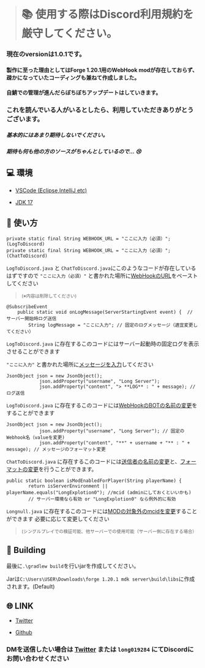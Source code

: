 > # :books:  使用する際はDiscord利用規約を厳守してください。

### 現在のversionは1.0.1です。

#### 製作に至った理由としてはForge 1.20.1用のWebHook modが存在しておらず、疎かになっていたコーディングも兼ねて作成しました。
#### 自鯖での管理が進んだらぼちぼちアップデートはしていきます。

### これを読んでいる人がいるとしたら、利用していただきありがとうございます。

##### 基本的にはあまり期待しないでください。
##### 期待も何も他の方のソースがちゃんとしているので... :cry:

## :computer:  環境
- <ins>VSCode (Eclipse,IntelliJ etc)</ins>
* <ins>JDK 17</ins>
## :book:  使い方

```
private static final String WEBHOOK_URL = "ここに入力（必須）"; (LogToDiscord)
private static final String WEBHOOK_URL = "ここに入力（必須）"; (ChatToDiscord)
```

`LogToDiscord.java` と `ChatToDiscord.java`にこのようなコードが存在しているはずですので
`"ここに入力（必須）"`
と書かれた場所に<ins>WebHookのURL</ins>をペーストしてください
> <sub>(※内容は削除してください)</sub>

```
@SubscribeEvent
    public static void onLogMessage(ServerStartingEvent event) {  // サーバー開始時ログ送信
        String logMessage = "ここに入力"; // 固定のログメッセージ（適宜変更してください）
```
`LogToDiscord.java` に存在するこのコードにはサーバー起動時の固定ログを表示させることができます

`"ここに入力"`
と書かれた場所に<ins>メッセージを入力</ins>してください

```
JsonObject json = new JsonObject();
            json.addProperty("username", "Long Server");
            json.addProperty("content", "> **LOG** : " + message); // ログ送信
```
`LogToDiscord.java` に存在するこのコードには<ins>WebHookのBOTの名前の変更</ins>をすることができます

```
JsonObject json = new JsonObject();
            json.addProperty("username", "Long Server"); // 固定のWebhook名（valueを変更)
            json.addProperty("content", "**" + username + "** : " + message); // メッセージのフォーマット変更
```
`ChatToDiscord.java` に存在するこのコードには<ins>送信者の名前の変更</ins>と、<ins>フォーマットの変更</ins>を行うことができます。


```
public static boolean isModEnabledForPlayer(String playerName) {
        return isServerEnvironment || playerName.equals("LongExplotion0"); //mcid (adminにしておくといいかも)
        // サーバー環境なら有効 or "LongExplotion0" なら例外的に有効
```
`Longnull.java` に存在するこのコードには<ins>MODの対象外のmcidを変更</ins>することができます
必要に応じて変更してください
> <sub> (シングルプレイでの検証可能、他サーバーでの使用可能（サーバー側に存在する場合）</sub>


## :bricks:  Building

最後に```.\gradlew build```を行いjarを作成してください。

Jarは```C:\Users\USER\Downloads\forge 1.20.1 mdk server\build\libs```に作成されます。(Default)

## :globe_with_meridians:  LINK

- [Twitter](https://x.com/Longlong726811)
* [Github](https://github.com/Longnull001)

### DMを送信したい場合は [Twitter](https://x.com/Longlong726811) または ```long019284``` にてDiscordにお問い合わせください
